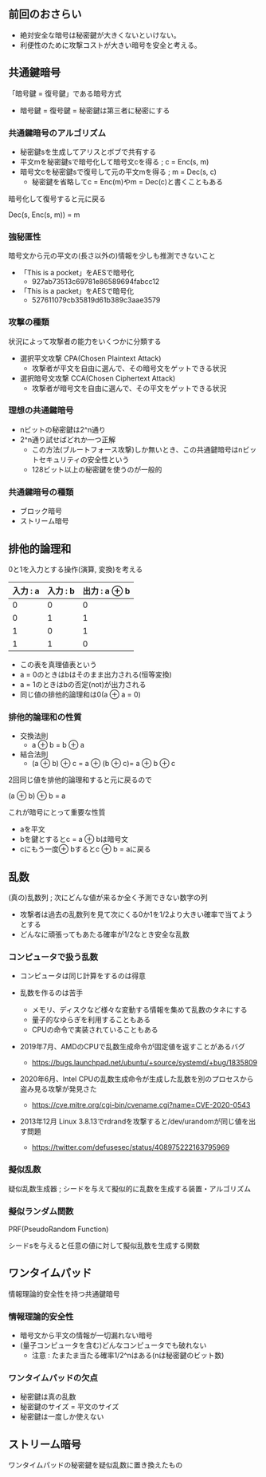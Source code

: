## 前回のおさらい

- 絶対安全な暗号は秘密鍵が大きくないといけない。
- 利便性のために攻撃コストが大きい暗号を安全と考える。

## 共通鍵暗号

「暗号鍵 = 復号鍵」である暗号方式
  - 暗号鍵 = 復号鍵 = 秘密鍵は第三者に秘密にする

### 共通鍵暗号のアルゴリズム

- 秘密鍵sを生成してアリスとボブで共有する
- 平文mを秘密鍵sで暗号化して暗号文cを得る ; c = Enc(s, m)
- 暗号文cを秘密鍵sで復号して元の平文mを得る ; m = Dec(s, c)
  - 秘密鍵を省略してc = Enc(m)やm = Dec(c)と書くこともある

暗号化して復号すると元に戻る

Dec(s, Enc(s, m)) = m

### 強秘匿性

暗号文から元の平文の(長さ以外の)情報を少しも推測できないこと

- 「This is a pocket」をAESで暗号化
  - 927ab73513c69781e86589694fabcc12
- 「This is a packet」をAESで暗号化
  - 527611079cb35819d61b389c3aae3579

### 攻撃の種類

状況によって攻撃者の能力をいくつかに分類する

- 選択平文攻撃 CPA(Chosen Plaintext Attack)
  - 攻撃者が平文を自由に選んで、その暗号文をゲットできる状況
- 選択暗号文攻撃  CCA(Chosen Ciphertext Attack)
  - 攻撃者が暗号文を自由に選んで、その平文をゲットできる状況

### 理想の共通鍵暗号

- nビットの秘密鍵は2^n通り
- 2^n通り試せばどれか一つ正解
  - この方法(ブルートフォース攻撃)しか無いとき、この共通鍵暗号はnビットセキュリティの安全性という
  - 128ビット以上の秘密鍵を使うのが一般的

### 共通鍵暗号の種類

- ブロック暗号
- ストリーム暗号

## 排他的論理和

0と1を入力とする操作(演算, 変換)を考える

入力 : a | 入力 : b | 出力 : a ⊕ b
--|--|--
 0| 0| 0
 0| 1| 1
 1| 0| 1
 1| 1| 0

- この表を真理値表という
- a = 0のときはbはそのまま出力される(恒等変換)
- a = 1のときはbの否定(not)が出力される
- 同じ値の排他的論理和は0(a ⊕ a = 0)

### 排他的論理和の性質

- 交換法則
  - a ⊕ b = b ⊕ a
- 結合法則
  - (a ⊕ b) ⊕ c = a ⊕ (b ⊕ c)= a ⊕ b ⊕ c

2回同じ値を排他的論理和すると元に戻るので

(a ⊕ b) ⊕ b = a

これが暗号にとって重要な性質

- aを平文
- bを鍵とするとc = a ⊕ bは暗号文
- cにもう一度⊕ bするとc ⊕ b = aに戻る

## 乱数
(真の)乱数列 ; 次にどんな値が来るか全く予測できない数字の列

- 攻撃者は過去の乱数列を見て次にくる0か1を1/2より大きい確率で当てようとする
- どんなに頑張ってもあたる確率が1/2なとき安全な乱数

### コンピュータで扱う乱数

- コンピュータは同じ計算をするのは得意
- 乱数を作るのは苦手
  - メモリ、ディスクなど様々な変動する情報を集めて乱数のタネにする
  - 量子的なゆらぎを利用することもある
  - CPUの命令で実装されていることもある

- 2019年7月、AMDのCPUで乱数生成命令が固定値を返すことがあるバグ
  - https://bugs.launchpad.net/ubuntu/+source/systemd/+bug/1835809
- 2020年6月、Intel CPUの乱数生成命令が生成した乱数を別のプロセスから盗み見る攻撃が発見さた
  - https://cve.mitre.org/cgi-bin/cvename.cgi?name=CVE-2020-0543
- 2013年12月 Linux 3.8.13でrdrandを攻撃すると/dev/urandomが同じ値を出す問題
  - https://twitter.com/defusesec/status/408975222163795969

### 擬似乱数

疑似乱数生成器 ; シードを与えて擬似的に乱数を生成する装置・アルゴリズム

### 擬似ランダム関数

PRF(PseudoRandom Function)

シードsを与えると任意の値に対して擬似乱数を生成する関数

## ワンタイムパッド

情報理論的安全性を持つ共通鍵暗号

### 情報理論的安全性

- 暗号文から平文の情報が一切漏れない暗号
- (量子コンピュータを含む)どんなコンピュータでも破れない
  - 注意 : たまたま当たる確率1/2^nはある(nは秘密鍵のビット数)

### ワンタイムパッドの欠点

- 秘密鍵は真の乱数
- 秘密鍵のサイズ = 平文のサイズ
- 秘密鍵は一度しか使えない

## ストリーム暗号

ワンタイムパッドの秘密鍵を疑似乱数に置き換えたもの
